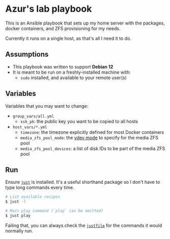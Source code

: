 # Azur's lab playbook

This is an Ansible playbook that sets up my home server with the packages, docker containers, and ZFS provisioning for my needs.

Currently it runs on a single host, as that's all I need it to do.

## Assumptions

  * This playbook was written to support **Debian 12**
  * It is meant to be run on a freshly-installed machine with:
    * `sudo` installed, and available to your remote user(s)

## Variables

Variables that you may want to change:
  * `group_vars/all.yml`
    * `ssh_pk`: the public key you want to be copied to all hosts
  * `host_vars/*.yml`
    * `timezone`: the timezone explicitly defined for most Docker containers
    * `media_zfs_pool_mode`: the [vdev mode](https://openzfs.github.io/openzfs-docs/man/master/7/zpoolconcepts.7.html#Virtual_Devices_(vdevs)) to specify for the media ZFS pool
    * `media_zfs_pool_devices`: a list of disk IDs to be part of the media ZFS pool

## Run
Ensure [`just`](https://github.com/casey/just) is installed. It's a useful shorthand package so I don't have to type long commands every time.

```bash
# List available recipes
$ just -l

# Main play command (`play` can be omitted)
$ just play
```

Failing that, you can always check the [`justfile`](justfile) for the commands it would normally run.